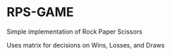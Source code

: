 # RPS-GAME
Simple implementation of Rock Paper Scissors

Uses matrix for decisions on Wins, Losses, and Draws
